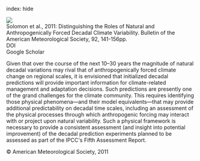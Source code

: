 index: hide

<div class="Citation">
    <div class="Citation-thumb CitationThumb-linked"  data-href="https://doi.org/10.1175/2010bams2962.1">
      <img src="https://static.claimspace.cloud/climate-study-static/refs/thumbs/11/Solomon_et_al_2011-thumb.png" />
    </div>

  <div class="Citation-body">
    <div class="Citation-text">Solomon et al., 2011: Distinguishing the Roles of Natural and Anthropogenically Forced Decadal Climate Variability. <span class="Article-journal">Bulletin of the American Meteorological Society, </span><span class="Article-volume">92, </span>141-156pp.</div>
    <div class="Citation-links">
      <div class="CitationLink" data-href="https://doi.org/10.1175/2010bams2962.1">
        <div class="CitationLink-icon CitationLink-Doi"></div>
        <div class="CitationLink-text">DOI</div>
      </div>
      <div class="CitationLink" data-href="https://scholar.google.com/scholar?q=10.1175/2010bams2962.1">
        <div class="CitationLink-icon CitationLink-Scholar"></div>
        <div class="CitationLink-text">Google Scholar</div>
      </div>
    </div>
  </div>
</div>

Given that over the course of the next 10–30 years the magnitude of natural decadal variations may rival that of anthropogenically forced climate change on regional scales, it is envisioned that initialized decadal predictions will provide important information for climate-related management and adaptation decisions. Such predictions are presently one of the grand challenges for the climate community. This requires identifying those physical phenomena—and their model equivalents—that may provide additional predictability on decadal time scales, including an assessment of the physical processes through which anthropogenic forcing may interact with or project upon natural variability. Such a physical framework is necessary to provide a consistent assessment (and insight into potential improvement) of the decadal prediction experiments planned to be assessed as part of the IPCC's Fifth Assessment Report.

<div class="Citation-copy">
&copy; American Meteorological Society, 2011
</div>